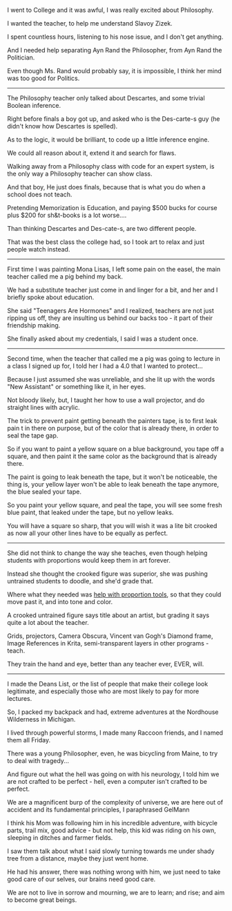 I went to College and it was awful,
I was really excited about Philosophy.

I wanted the teacher,
to help me understand Slavoy Zizek.

I spent countless hours,
listening to his nose issue, and I don't get anything.

And I needed help separating Ayn Rand the Philosopher,
from Ayn Rand the Politician.

Even though Ms. Rand would probably say,
it is impossible, I think her mind was too good for Politics.

---

The Philosophy teacher only talked about Descartes,
and some trivial Boolean inference.

Right before finals a boy got up,
and asked who is the Des-carte-s guy (he didn't know how Descartes is spelled).

As to the logic, it would be brilliant,
to code up a little inference engine.

We could all reason about it,
extend it and search for flaws.

Walking away from a Philosophy class with code for an expert system,
is the only way a Philosophy teacher can show class.

And that boy, He just does finals,
because that is what you do when a school does not teach.

Pretending Memorization is Education,
and paying $500 bucks for course plus $200 for sh&t-books is a lot worse....

Than thinking Descartes and Des-cate-s,
are two different people.

That was the best class the college had,
so I took art to relax and just people watch instead.

---

First time I was painting Mona Lisas,
I left some pain on the easel, the main teacher called me a pig behind my back.

We had a substitute teacher just come in and linger for a bit,
and her and I briefly spoke about education.

She said "Teenagers Are Hormones" and I realized,
teachers are not just ripping us off, they are insulting us behind our backs too - it part of their friendship making.

She finally asked about my credentials,
I said I was a student once.

---

Second time, when the teacher that called me a pig was going to lecture in a class I signed up for,
I told her I had a 4.0 that I wanted to protect...

Because I just assumed she was unreliable,
and she lit up with the words "New Assistant" or something like it, in her eyes.

Not bloody likely, but,
I taught her how to use a wall projector, and do straight lines with acrylic.

The trick to prevent paint getting beneath the painters tape,
is to first leak pain t in there on purpose, but of the color that is already there, in order to seal the tape gap.

So if you want to paint a yellow square on a blue background,
you tape off a square, and then paint it the same color as the background that is already there.

The paint is going to leak beneath the tape, but it won't be noticeable,
the thing is, your yellow layer won't be able to leak beneath the tape anymore, the blue sealed your tape.

So you paint your yellow square, and peal the tape,
you will see some fresh blue paint, that leaked under the tape, but no yellow leaks.

You will have a square so sharp,
that you will wish it was a lite bit crooked as now all your other lines have to be equally as perfect.


---

She did not think to change the way she teaches,
even though helping students with proportions would keep them in art forever.

Instead she thought the crooked figure was superior,
she was pushing untrained students to doodle, and she'd grade that.

Where what they needed was [help with proportion tools][1],
so that they could move past it, and into tone and color.

A crooked untrained figure says title about an artist,
but grading it says quite a lot about the teacher.

Grids, projectors, Camera Obscura, Vincent van Gogh's Diamond frame,
Image References in Krita, semi-transparent layers in other programs - teach.

They train the hand and eye,
better than any teacher ever, EVER, will.

---

I made the Deans List, or the list of people that make their college look legitimate,
and especially those who are most likely to pay for more lectures.

So, I packed my backpack and had,
extreme adventures at the Nordhouse Wilderness in Michigan.

I lived through powerful storms,
I made many Raccoon friends, and I named them all Friday.

There was a young Philosopher, even,
he was bicycling from Maine, to try to deal with tragedy...

And figure out what the hell was going on with his neurology,
I told him we are not crafted to be perfect - hell, even a computer isn't crafted to be perfect.

We are a magnificent burp of the complexity of universe,
we are here out of accident and its fundamental principles, I paraphrased GelMann

I think his Mom was following him in his incredible adventure, with bicycle parts,
trail mix, good advice - but not help, this kid was riding on his own, sleeping in ditches and farmer fields.

I saw them talk about what I said slowly turning towards me under shady tree from a distance,
maybe they just went home.

He had his answer, there was nothing wrong with him,
we just need to take good care of our selves, our brains need good care.

We are not to live in sorrow and mourning,
we are to learn; and rise; and aim to become great beings.

[1]: https://www.youtube.com/watch?v=bKtURFkwX6k
